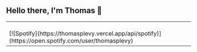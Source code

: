 ## Hello there, I'm Thomas 👋

<table width="100%">
	<tr>
		<td width="100%">
			&nbsp; <br> [![Spotify](https://thomasplevy.vercel.app/api/spotify)](https://open.spotify.com/user/thomasplevy)
		</td>
	</tr>
</table>